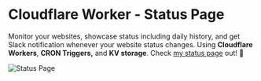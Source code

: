 # Cloudflare Worker - Status Page

Monitor your websites, showcase status including daily history, and get Slack notification whenever your website status changes. Using **Cloudflare Workers**, **CRON Triggers,** and **KV storage**. Check [my status page](https://status.jonbeckman.com) out! 🚀

![Status Page](.gitbook/assets/status_page_screenshot.png)
